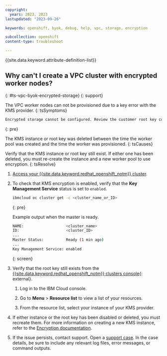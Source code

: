 ```yaml
---
copyright:
  years: 2023, 2023
lastupdated: "2023-09-26"

keywords: openshift, byok, debug, help, vpc, storage, encryption

subcollection: openshift
content-type: troubleshoot

---
```


{{site.data.keyword.attribute-definition-list}}



## Why can't I create a VPC cluster with encrypted worker nodes? 
{: #ts-vpc-byok-encrypted-storage}
{: support}

The VPC worker nodes can not be provisioned due to a key error with the KMS provider.
{: tsSymptoms}

```sh
Encrypted storage cannot be configured. Review the customer root key configuration for the worker pool.
```
{: pre}

The KMS instance or root key was deleted between the time the worker pool was created and the time the worker was provisioned.
{: tsCauses}

Verify that the KMS instance or root key still exist. If either one has been deleted, you must re-create the instance and a new worker pool to use encryption. 
{: tsResolve}

1. [Access your {{site.data.keyword.redhat_openshift_notm}} cluster](/docs/openshift?topic=openshift-access_cluster).

1. To check that KMS encryption is enabled, verify that the **Key Management Service** status is set to `enabled`.
    ```sh
    ibmcloud oc cluster get -c <cluster_name_or_ID>
    ```
    {: pre}


    Example output when the master is ready.
    ```sh
    NAME:                   <cluster_name>   
    ID:                     <cluster_ID>   
    ...
    Master Status:          Ready (1 min ago)
    ...
    Key Management Service: enabled   
    ```
    {: screen}

1. Verify that the root key still exists from the [{{site.data.keyword.redhat_openshift_notm}} clusters console](https://cloud.ibm.com/kubernetes/clusters?platformType=openshift){: external}. 

    1. Log in to the IBM Cloud console.

    1. Go to **Menu** > **Resource list** to view a list of your resources.

    1. From the resource list, select your instance of your KMS provider. 


1. If either instance or the root key has been disabled or deleted, you must recreate them. For more information on creating a new KMS instance, refer to the [Encryption documentation](/docs/openshift?topic=openshift-encryption#kms_prereqs).

1. If the issue persists, contact support. Open a [support case](/docs/get-support?topic=get-support-using-avatar). In the case details, be sure to include any relevant log files, error messages, or command outputs.





